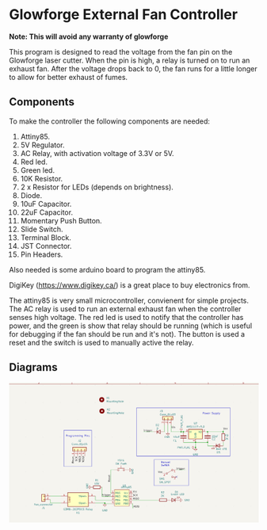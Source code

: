 # Glowforge External Fan Controller

**Note: This will avoid any warranty of glowforge**


This program is designed to read the voltage from the fan pin on the Glowforge laser cutter. When the pin is high, a relay is turned on to run an exhaust fan. After the voltage drops back to 0, the fan runs for a little longer to allow for better exhaust of fumes.

## Components

To make the controller the following components are needed:<br>
1. Attiny85.
2. 5V Regulator.
3. AC Relay, with activation voltage of 3.3V or 5V.
4. Red led.
5. Green led.
6. 10K Resistor.
7. 2 x Resistor for LEDs (depends on brightness).
8. Diode.
9. 10uF Capacitor.
10. 22uF Capacitor.
11. Momentary Push Button.
12. Slide Switch.
13. Terminal Block.
14. JST Connector.
15. Pin Headers.

Also needed is some arduino board to program the attiny85.

DigiKey (https://www.digikey.ca/) is a great place to buy electronics from.

The attiny85 is very small microcontroller, convienent for simple projects. The AC relay is used to run an external exhaust fan when the controller senses high voltage. The red led is used to notify that the controller has power, and the green is show that relay should be running (which is useful for debugging if the fan should be run and it's not). The button is used a reset and the switch is used to manually active the relay.

## Diagrams
 ![](Schematic.png)
